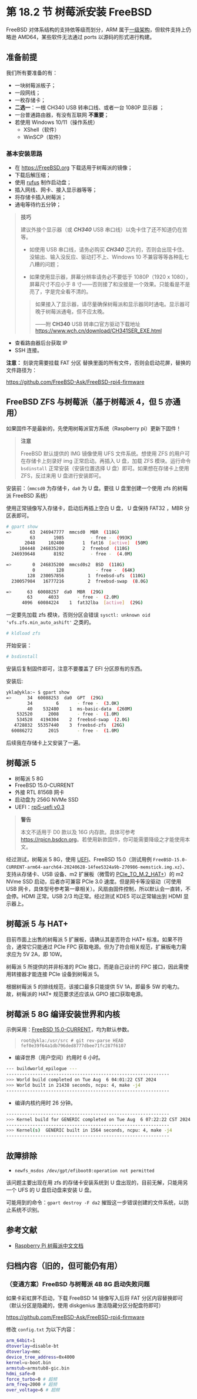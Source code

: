 # 第 18.2 节 树莓派安装 FreeBSD

FreeBSD 对体系结构的支持依等级而划分，ARM 属于[一级架构](https://www.freebsd.org/platforms/)，但软件支持上仍略逊 AMD64，某些软件无法通过 ports 以源码的形式进行构建。


## 准备前提

我们所有要准备的有：

- 一块树莓派板子；
- 一段网线；
- 一枚存储卡；
- **二选一**：一根 CH340 USB 转串口线、或者一台 1080P 显示器 ；
- 一台普通路由器，有没有互联网 **不重要**；
- 若使用 Windows 10/11（操作系统）
  - XShell（软件）
  - WinSCP（软件）

### 基本安装思路

- 在 <https://FreeBSD.org> 下载适用于树莓派的镜像；
- 下载后解压缩；
- 使用 [rufus](https://rufus.ie/zh/) 制作启动盘；
- 插入网线、网卡、接入显示器等等；
- 将存储卡插入树莓派；
- 通电等待约五分钟；
>**技巧**
>
>建议外接个显示器（或 ***CH340*** USB 串口线）以免卡住了还不知道仍在苦等。
>
>- 如使用 USB 串口线，请务必购买 ***CH340*** 芯片的，否则会出现卡住、没输出、输入没反应、驱动打不上、Windows 10 不兼容等等各种乱七八糟的问题；
>
>- 如果使用显示器，屏幕分辨率请务必不要低于 1080P（1920 x 1080），屏幕尺寸不应小于 8 寸——否则接了和没接是一个效果。只能看是不是亮了，字是完全看不清的。
>
>>如果接入了显示器，请尽量确保树莓派和显示器同时通电。显示器可晚于树莓派通电，但不应太晚。
>>
>>——附 **CH340** USB 转串口官方驱动下载地址 <https://www.wch.cn/download/CH341SER_EXE.html>
- 查看路由器后台获取 IP
- SSH 连接。


**注意：** 刻录完需要挂载 FAT 分区 替换里面的所有文件，否则会启动花屏，替换的文件路径为：

<https://github.com/FreeBSD-Ask/FreeBSD-rpi4-firmware>

## FreeBSD ZFS 与树莓派（基于树莓派 4，但 5 亦通用）

如果固件不是最新的，先使用树莓派官方系统（Raspberry pi）更新下固件！

> **注意**
>
> FreeBSD 默认提供的 IMG 镜像使用 UFS 文件系统。想使用 ZFS 的用户可在存储卡上刻录好 img 正常启动。再插入 U 盘，加载 ZFS 模块。运行命令 `bsdinstall` 正常安装（安装位置选择 U 盘）即可。如果想在存储卡上使用 ZFS，反过来用 U 盘进行安装即可。

安装前：（`mmcsd0` 为存储卡，`da0` 为 U 盘。要往 U 盘里创建一个使用 zfs 的树莓派 FreeBSD 系统）

使用正常镜像写入存储卡，启动后再插上空白 U 盘， U 盘保持 FAT32 ，MBR 分区表即可。

```sh
# gpart show
=>       63  246947777  mmcsd0  MBR  (118G)
         63       1985          - free -  (993K)
       2048     102400       1  fat16  [active]  (50M)
     104448  246835200       2  freebsd  (118G)
  246939648       8192          - free -  (4.0M)

=>        0  246835200  mmcsd0s2  BSD  (118G)
          0        128            - free -  (64K)
        128  230057856         1  freebsd-ufs  (110G)
  230057984   16777216         2  freebsd-swap  (8.0G)

=>      63  60088257  da0  MBR  (29G)
        63      4033       - free -  (2.0M)
      4096  60084224    1  fat32lba  [active]  (29G)
```

一定要先加载 zfs 模块，否则分区会错误 `sysctl: unknown oid 'vfs.zfs.min_auto_ashift'` 之类的。

```sh
# kldload zfs
```

开始安装：

```sh
# bsdinstall
```

安装后复制固件即可，注意不要覆盖了 EFI 分区原有的东西。

安装后:

```sh
ykla@ykla:~ $ gpart show
=>      34  60088253  da0  GPT  (29G)
        34         6       - free -  (3.0K)
        40    532480    1  ms-basic-data  (260M)
    532520      2008       - free -  (1.0M)
    534528   4194304    2  freebsd-swap  (2.0G)
   4728832  55357440    3  freebsd-zfs  (26G)
  60086272      2015       - free -  (1.0M)
```

后续我在存储卡上又安装了一遍。

## 树莓派 5

- 树莓派 5 8G
- FreeBSD 15.0-CURRENT
- 外接 RTL 8156B 网卡
- 启动盘为 256G NVMe SSD
- UEFI：[rpi5-uefi v0.3](https://github.com/worproject/rpi5-uefi)



>**警告**
>
>本文不适用于 D0 款以及 16G 内存款。具体可参考 <https://rpicn.bsdcn.org>。若使用新款固件，你可能需要降级之才能使用本文。

经过测试，树莓派 5 8G，使用 [UEFI](https://github.com/worproject/rpi5-uefi)、FreeBSD 15.0（测试用例 `FreeBSD-15.0-CURRENT-arm64-aarch64-20240628-14fee5324a9b-270986-memstick.img.xz`）、支持从存储卡、USB 设备、m2 扩展板（微雪的 [PCIe_TO_M.2_HAT+](https://www.waveshare.net/wiki/PCIe_TO_M.2_HAT+)）的 m2 NVme SSD 启动，后者亦可兼容 PCIe 3.0 速度。但是网卡等没驱动（可使用 USB 网卡，具体型号参考第一章相关）。风扇由固件控制，所以默认会一直转，不会停。HDMI 正常。USB 2/3 均正常。经过测试 KDE5 可以正常输出到 HDMI 显示器上。


## 树莓派 5 与 HAT+

目前市面上出售的树莓派 5 扩展板，请确认其是否符合 HAT+ 标准。如果不符合，通常它只能通过 PCIe FPC 获取电源。但为了符合相关规范，扩展板电力需求应为 5V 2A，即 10W。

树莓派 5 所提供的并非标准的 PCIe 接口，而是自己设计的 FPC 接口，因此需使用转接器才能连接 PCIe 设备到树莓派 5。

根据树莓派 5 的排线规范，该接口最多只能提供 5V 1A，即最多 5W 的电力。故，树莓派的 HAT+ 规范要求还应该从 GPIO 接口获取电源。

## 树莓派 5 8G 编译安装世界和内核

示例采用：[FreeBSD 15.0-CURRENT](https://cgit.freebsd.org/src/commit/?id=fef0e39f64a1db796ded8777dbee71fc287f6107)，均为默认参数。

>```
>root@ykla:/usr/src # git rev-parse HEAD
>fef0e39f64a1db796ded8777dbee71fc287f6107
>```

- 编译世界（用户空间）约用时 6 小时。

```sh
--- buildworld_epilogue ---
--------------------------------------------------------------
>>> World build completed on Tue Aug  6 04:01:22 CST 2024
>>> World built in 21438 seconds, ncpu: 4, make -j4
--------------------------------------------------------------
```

- 编译内核约用时 26 分钟。

```sh
--------------------------------------------------------------
>>> Kernel build for GENERIC completed on Tue Aug  6 07:22:22 CST 2024
--------------------------------------------------------------
>>> Kernel(s)  GENERIC built in 1564 seconds, ncpu: 4, make -j4
--------------------------------------------------------------
```

## 故障排除

- `newfs_msdos /dev/gpt/efiboot0:operation not permitted`

该问题主要出现在用 zfs  的存储卡安装系统到 U 盘出现的，目前无解，只能用另一个 UFS 的 U 盘启动盘来安装 U 盘。

可能用到的命令：`gpart destroy -F da2` 摧毁这一步错误创建的文件系统，以防止系统不识别。

## 参考文献

- [Raspberry Pi 树莓派中文文档](https://rpicn.bsdcn.org)

## 归档内容（旧的，但可能仍有用）

### （变通方案）FreeBSD 与树莓派 4B 8G 启动失败问题
 
如果卡彩虹屏不启动，下载 FreeBSD 14 镜像写入后将 FAT 分区内容替换即可（默认分区是隐藏的，使用 diskgenius 激活隐藏分区分配盘符即可）

<https://github.com/FreeBSD-Ask/FreeBSD-rpi4-firmware>

修改 `config.txt` 为以下内容：

```sh
arm_64bit=1
dtoverlay=disable-bt
dtoverlay=mmc
device_tree_address=0x4000
kernel=u-boot.bin
armstub=armstub8-gic.bin
hdmi_safe=0
force_turbo=0 # 超频
arm_freq=2000 # 超频
over_voltage=6 # 超频
```

